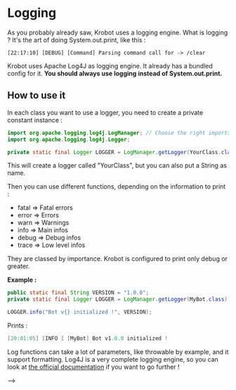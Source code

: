 # Logging

As you probably already saw, Krobot uses a logging engine. What is logging ? It's the art of doing System.out.print, like this :

```
[22:17:10] [DEBUG] [Command] Parsing command call for -> /clear
```

Krobot uses Apache Log4J as logging engine. It already has a bundled config for it. **You should always use logging instead of System.out.print.**

## How to use it

In each class you want to use a logger, you need to create a private constant instance :

```java
import org.apache.logging.log4j.LogManager; // Choose the right imports
import org.apache.logging.log4j.Logger;

private static final Logger LOGGER = LogManager.getLogger(YourClass.class);
```

This will create a logger called "YourClass", but you can also put a String as name.

Then you can use different functions, depending on the information to print :

* fatal =&gt; Fatal errors
* error =&gt; Errors
* warn =&gt; Warnings
* info =&gt; Main infos
* debug =&gt; Debug infos
* trace =&gt; Low level infos

They are classed by importance. Krobot is configured to print only debug or greater.

**Example :**

```java
public static final String VERSION = "1.0.0";
private static final Logger LOGGER = LogManager.getLogger(MyBot.class);

LOGGER.info("Bot v{} initialized !", VERSION);
```

Prints :

```java
[20:01:05] [INFO ] [MyBot] Bot v1.0.0 initialized !
```

Log functions can take a lot of parameters, like throwable by example, and it support formatting. Log4J is a very complete logging engine, so you can look at [the official documentation](https://logging.apache.org/log4j/2.x/manual/api.html) if you want to go further !

--&gt;

